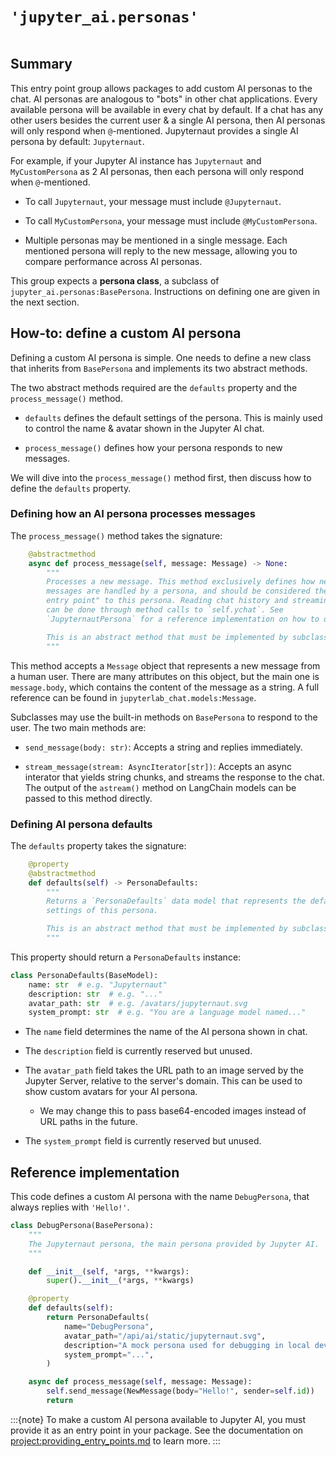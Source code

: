 # `'jupyter_ai.personas'`

```{contents} Contents
```

## Summary

This entry point group allows packages to add custom AI personas to the chat.
AI personas are analogous to "bots" in other chat applications. Every available
persona will be available in every chat by default. If a chat has any other
users besides the current user & a single AI persona, then AI personas will only
respond when `@`-mentioned. Jupyternaut provides a single AI persona by default:
`Jupyternaut`.

For example, if your Jupyter AI instance has `Jupyternaut` and `MyCustomPersona`
as 2 AI personas, then each persona will only respond when `@`-mentioned.

- To call `Jupyternaut`, your message must include `@Jupyternaut`.

- To call `MyCustomPersona`, your message must include `@MyCustomPersona`.

- Multiple personas may be mentioned in a single message. Each mentioned persona
  will reply to the new message, allowing you to compare performance across AI
  personas.

This group expects a **persona class**, a subclass of
`jupyter_ai.personas:BasePersona`. Instructions on defining one are given in the
next section.

## How-to: define a custom AI persona

Defining a custom AI persona is simple. One needs to define a new class that
inherits from `BasePersona` and implements its two abstract methods.

The two abstract methods required are the `defaults` property and the
`process_message()` method.

- `defaults` defines the default settings of the persona. This is mainly used to
control the name & avatar shown in the Jupyter AI chat.

- `process_message()` defines how your persona responds to new messages.

We will dive into the `process_message()` method first, then discuss how to
define the `defaults` property.

### Defining how an AI persona processes messages

The `process_message()` method takes the signature:

```py
    @abstractmethod
    async def process_message(self, message: Message) -> None:
        """
        Processes a new message. This method exclusively defines how new
        messages are handled by a persona, and should be considered the "main
        entry point" to this persona. Reading chat history and streaming a reply
        can be done through method calls to `self.ychat`. See
        `JupyternautPersona` for a reference implementation on how to do so.

        This is an abstract method that must be implemented by subclasses.
        """
```

This method accepts a `Message` object that represents a new message from a
human user. There are many attributes on this object, but the main one is
`message.body`, which contains the content of the message as a string.
A full reference can be found in `jupyterlab_chat.models:Message`.

Subclasses may use the built-in methods on `BasePersona` to respond to the user.
The two main methods are:

- `send_message(body: str)`: Accepts a string and replies immediately.

- `stream_message(stream: AsyncIterator[str])`: Accepts an async interator that
yields string chunks, and streams the response to the chat. The output of the
`astream()` method on LangChain models can be passed to this method directly.


### Defining AI persona defaults

The `defaults` property takes the signature:

```py
    @property
    @abstractmethod
    def defaults(self) -> PersonaDefaults:
        """
        Returns a `PersonaDefaults` data model that represents the default
        settings of this persona.

        This is an abstract method that must be implemented by subclasses.
        """
```

This property should return a `PersonaDefaults` instance:

```py
class PersonaDefaults(BaseModel):
    name: str  # e.g. "Jupyternaut"
    description: str  # e.g. "..."
    avatar_path: str  # e.g. /avatars/jupyternaut.svg
    system_prompt: str  # e.g. "You are a language model named..."
```

- The `name` field determines the name of the AI persona shown in chat.

- The `description` field is currently reserved but unused.

- The `avatar_path` field takes the URL path to an image served by the Jupyter
Server, relative to the server's domain. This can be used to show custom avatars
for your AI persona.

    - We may change this to pass base64-encoded images instead of URL paths in
    the future.

- The `system_prompt` field is currently reserved but unused.

## Reference implementation

This code defines a custom AI persona with the name `DebugPersona`, that always
replies with `'Hello!'`.

```py
class DebugPersona(BasePersona):
    """
    The Jupyternaut persona, the main persona provided by Jupyter AI.
    """

    def __init__(self, *args, **kwargs):
        super().__init__(*args, **kwargs)

    @property
    def defaults(self):
        return PersonaDefaults(
            name="DebugPersona",
            avatar_path="/api/ai/static/jupyternaut.svg",
            description="A mock persona used for debugging in local dev environments.",
            system_prompt="...",
        )

    async def process_message(self, message: Message):
        self.send_message(NewMessage(body="Hello!", sender=self.id))
        return
```

:::{note}
To make a custom AI persona available to Jupyter AI, you must provide it as an
entry point in your package. See the documentation on
<project:providing_entry_points.md> to learn more.
:::
